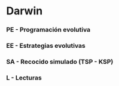 # Darwin


### PE - Programación evolutiva
### EE - Estrategias evolutivas
### SA - Recocido simulado (TSP - KSP)
### L - Lecturas